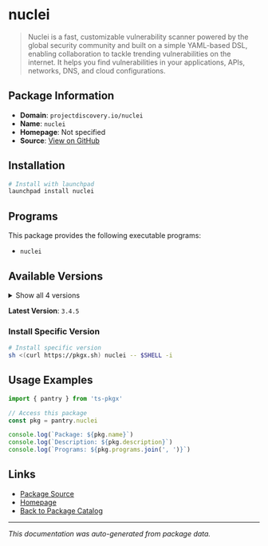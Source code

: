 # nuclei

> Nuclei is a fast, customizable vulnerability scanner powered by the global security community and built on a simple YAML-based DSL, enabling collaboration to tackle trending vulnerabilities on the internet. It helps you find vulnerabilities in your applications, APIs, networks, DNS, and cloud configurations.

## Package Information

- **Domain**: `projectdiscovery.io/nuclei`
- **Name**: `nuclei`
- **Homepage**: Not specified
- **Source**: [View on GitHub](https://github.com/pkgxdev/pantry/tree/main/projects/projectdiscovery.io/nuclei/package.yml)

## Installation

```bash
# Install with launchpad
launchpad install nuclei
```

## Programs

This package provides the following executable programs:

- `nuclei`

## Available Versions

<details>
<summary>Show all 4 versions</summary>

- `3.4.5`, `3.4.4`, `3.4.3`, `3.4.2`

</details>

**Latest Version**: `3.4.5`

### Install Specific Version

```bash
# Install specific version
sh <(curl https://pkgx.sh) nuclei -- $SHELL -i
```

## Usage Examples

```typescript
import { pantry } from 'ts-pkgx'

// Access this package
const pkg = pantry.nuclei

console.log(`Package: ${pkg.name}`)
console.log(`Description: ${pkg.description}`)
console.log(`Programs: ${pkg.programs.join(', ')}`)
```

## Links

- [Package Source](https://github.com/pkgxdev/pantry/tree/main/projects/projectdiscovery.io/nuclei/package.yml)
- [Homepage](#)
- [Back to Package Catalog](../../../package-catalog.md)

---

*This documentation was auto-generated from package data.*
